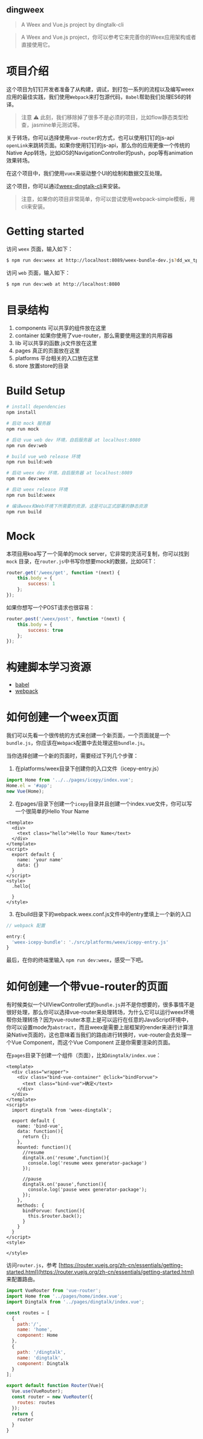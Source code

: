 ## dingweex

> A Weex and Vue.js project by dingtalk-cli

> A Weex and Vue.js project，你可以参考它来完善你的Weex应用架构或者直接使用它。

# 项目介绍

这个项目为钉钉开发者准备了从构建，调试，到打包一系列的流程以及编写weex应用的最佳实践，我们使用`Webpack`来打包源代码，`Babel`帮助我们处理ES6的转译。

> 注意 ⚠️ 此刻，我们移除掉了很多不是必须的项目，比如flow静态类型检查，jasmine单元测试等。

关于转场，你可以选择使用`vue-router`的方式，也可以使用钉钉的js-api `openLink`来跳转页面。如果你使用钉钉的js-api，那么你的应用更像一个传统的Native App转场，比如iOS的NavigationController的push，pop等有animation效果转场。

在这个项目中，我们使用`vuex`来驱动整个UI的绘制和数据交互处理。

这个项目，你可以通过[weex-dingtalk-cli](https://github.com/icepy/weex-dingtalk-cli)来安装。

> 注意，如果你的项目非常简单，你可以尝试使用webpack-simple模板，用cli来安装。

# Getting started

访问 `weex` 页面，输入如下：

```bash
$ npm run dev:weex at http://localhost:8089/weex-bundle-dev.js?dd_wx_tpl=http://localhost:8089/weex-bundle-dev.js
```

访问 `web` 页面，输入如下：

```bash
$ npm run dev:web at http://localhost:8080
```

# 目录结构

1. components 可以共享的组件放在这里
2. container 如果你使用了vue-router，那么需要使用这里的共用容器
3. lib 可以共享的函数.js文件放在这里
4. pages 真正的页面放在这里
5. platforms 平台相关的入口放在这里
6. store 放置store的目录

# Build Setup

```bash
# install dependencies
npm install

# 启动 mock 服务器
npm run mock

# 启动 vue web dev 环境，自启服务器 at localhost:8080
npm run dev:web

# build vue web release 环境
npm run build:web

# 启动 weex dev 环境，自启服务器 at localhost:8089
npm run dev:weex

# 启动 weex release 环境
npm run build:weex

# 编译weex和Web环境下所需要的资源，这是可以正式部署的静态资源
npm run build
```

# Mock

本项目用koa写了一个简单的mock server，它非常的灵活可复制，你可以找到 `mock` 目录，在`router.js`中书写你想要mock的数据，比如GET：

```JavaScript
router.get('/weex/get', function *(next) {
    this.body = {
        success: 1
    };
});
```

如果你想写一个POST请求也很容易：

```JavaScript
router.post('/weex/post', function *(next) {
    this.body = {
        success: true
    };
});
```

# 构建脚本学习资源

* [babel](https://babeljs.io/)
* [webpack](https://webpack.js.org/guides/)

# 如何创建一个weex页面

我们可以先看一个很传统的方式来创建一个新页面，一个页面就是一个`bundle.js`，你应该在`Webpack`配置中去处理这些`bundle.js`。

当你选择创建一个新的页面时，需要经过下列几个步骤：

1. 在platforms/weex目录下创建你的入口文件（icepy-entry.js）

```JavaScript
import Home from '../../pages/icepy/index.vue';
Home.el = '#app';
new Vue(Home);
```
2. 在pages/目录下创建一个`icepy`目录并且创建一个index.vue文件，你可以写一个很简单的Hello Your Name

```Vue
<template>
  <div>
    <text class="hello">Hello Your Name</text>
  </div>
</template>
<script>
  export default {
    name: 'your name'
    data: {}
  }
</script>
<style>
  .hello{

  }
</style>
```

3. 在build目录下的webpack.weex.conf.js文件中的entry里填上一个新的入口

```JavaScript
// webpack 配置

entry:{
  'weex-icepy-bundle': './src/platforms/weex/icepy-entry.js'
}
```

最后，在你的终端里输入 `npm run dev:weex`，感受一下吧。

# 如何创建一个带vue-router的页面

有时候类似一个UIViewController式的`bundle.js`并不是你想要的，很多事情不是很好处理，那么你可以选择vue-router来处理转场，为什么它可以运行weex环境帮你处理转场？因为vue-router本意上是可以运行在任意的JavaScript环境中，你可以设置mode为`abstract`，而且weex是需要上层框架的render来进行计算渲染Native页面的，这也意味着当我们的路由进行转换时，vue-router会去处理一个Vue Component，而这个Vue Component 正是你需要渲染的页面。

在`pages`目录下创建一个组件（页面），比如`dingtalk/index.vue`：

```Vue
<template>
  <div class="wrapper">
    <div class="bind-vue-container" @click="bindForvue">
      <text class="bind-vue">确定</text>
    </div>
  </div>
</template>
<script>
  import dingtalk from 'weex-dingtalk';

  export default {
    name: 'bind-vue',
    data: function(){
      return {};
    },
    mounted: function(){
      //resume
      dingtalk.on('resume',function(){
        console.log('resume weex generator-package')
      });

      //pause
      dingtalk.on('pause',function(){
        console.log('pause weex generator-package');
      });
    },
    methods: {
      bindForvue: function(){
        this.$router.back();
      }
    }
  }
</script>
<style>

</style>

```

访问`router.js`，参考 [https://router.vuejs.org/zh-cn/essentials/getting-started.html](https://router.vuejs.org/zh-cn/essentials/getting-started.html) 来配置路由。

```JavaScript
import VueRouter from 'vue-router';
import Home from '../pages/home/index.vue';
import Dingtalk from '../pages/dingtalk/index.vue';

const routes = [
  {
    path:'/',
    name: 'home',
    component: Home
  },
  {
    path: '/dingtalk',
    name: 'dingtalk',
    component: Dingtalk
  }
];

export default function Router(Vue){
  Vue.use(VueRouter);
  const router = new VueRouter({
    routes: routes
  });
  return {
    router
  }
}

```
